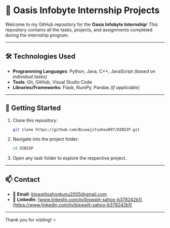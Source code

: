 # 🌟 Oasis Infobyte Internship Projects

Welcome to my GitHub repository for the **Oasis Infobyte Internship**! This repository contains all the tasks, projects, and assignments completed during the internship program.

---

## 🛠️ Technologies Used

- **Programming Languages**: Python, Java, C++, JavaScript *(based on individual tasks)*
- **Tools**: Git, GitHub, Visual Studio Code
- **Libraries/Frameworks**: Flask, NumPy, Pandas *(if applicable)*

---

## 🚀 Getting Started

1. Clone this repository:
   ```bash
   git clone https://github.com/Biswajitsahoo897/OIBSIP.git
   ```

2. Navigate into the project folder:
   ```bash
   cd OIBSIP
   ```

3. Open any task folder to explore the respective project.

---

## 📫 Contact

- 📧 **Email**: [biswajitsahookunu2005@gmail.com](mailto:biswajitsahookunu2005@gmail.com)
- 💼 **LinkedIn**: [www.linkedin.com/in/biswajit-sahoo-b378242b1](https://www.linkedin.com/in/biswajit-sahoo-b378242b1)

---

Thank you for visiting! ⭐ 